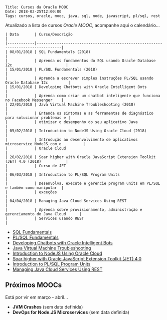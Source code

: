     Title: Cursos da Oracle MOOC
    Date: 2018-02-25T12:00:00
    Tags: cursos, oracle, mooc, java, sql, node, javascript, pl/sql, rest

Atualizado a lista de cursos _Oracle MOOC_, acompanhe aqui o calendário...

<!-- more -->

    | Data       | Curso/Descrição                                                                 |
    |------------|---------------------------------------------------------------------------------|
    | 08/01/2018 | SQL Fundamentals (2018)                                                         |
    |            | Aprenda os fundamentos do SQL usando Oracle Database 12c                        |
    | 15/01/2018 | PL/SQL Fundamentals (2018)                                                      |
    |            | Aprenda a escrever simples instruções PL/SQL usando Oracle Database 12c         |
    | 15/01/2018 | Developing Chatbots with Oracle Intelligent Bots                                |
    |            | Aprenda como criar um chatbot inteligente que funciona no Facebook Messenger    |
    | 22/01/2018 | Java Virtual Machine Troubleshooting (2018)                                     |
    |            | Entenda os sintomas e as ferramentas de diagnóstico para solucionar problemas e |
    |            | otimizar o desempenho do seu aplicativo Java                                    |
    | 05/02/2018 | Introduction to NodeJS Using Oracle Cloud (2018)                                |
    |            | Introdução ao desenvolvimento de aplicativos microservice NodeJS com o          |
    |            | Oracle Cloud                                                                    |
    | 26/02/2018 | Soar higher with Oracle JavaScript Extension Toolkit (JET) 4.0 (2018)           |
    |            | Curso de JET                                                                    |
    | 06/03/2018 | Introduction to PL/SQL Program Units                                            |
    |            | Desenvolva, execute e gerencie program units em PL/SQL e também como manipular  |
    |            | exceções                                                                        |
    | 04/04/2018 | Managing Java Cloud Services Using REST                                         |
    |            | Aprenda sobre provisionamento, administração e gerenciamento do Java Cloud      |
    |            | Services usando REST                                                            |
 
* [SQL Fundamentals](https://www.oracle.com/goto/SQLfun "Oracle MOOC: SQL Fundamentals (2018)")
* [PL/SQL Fundamentals](http://www.oracle.com/goto/PLSQL "Oracle MOOC: PL/SQL Fundamentals (2018)")
* [Developing Chatbots with Oracle Intelligent Bots](http://www.oracle.com/goto/chatbot "Oracle MOOC: Developing Chatbots with Oracle Intelligent Bots")
* [Java Virtual Machine Troubleshooting](http://www.oracle.com/goto/jvm "Oracle MOOC: Java Virtual Machine Troubleshooting (2018)")
* [Introduction to NodeJS Using Oracle Cloud](https://www.oracle.com/goto/node "Oracle MOOC: Introduction to NodeJS Using Oracle Cloud (2018)")
* [Soar higher with Oracle JavaScript Extension Toolkit (JET) 4.0](https://www.oracle.com/goto/jet "Oracle MOOC: Soar higher with Oracle JavaScript Extension Toolkit (JET) 4.0 (2018)")
* [Introduction to PL/SQL Program Units](https://apexapps.oracle.com/pls/apex/f?p=44785:149:6199928021097:::149:P149_EVENT_ID,P149_PREV_PAGE:5713,147 "Oracle MOOC: Introduction to PL/SQL Program Units")
* [Managing Java Cloud Services Using REST](http://www.oracle.com/goto/JCSRest "Oracle MOOC: Managing Java Cloud Services Using REST")

## Próximos MOOCs

Está por vir em março - abril...

* **JVM Crashes** (sem data definida)
* **DevOps for Node.JS Microservices** (sem data definida)

